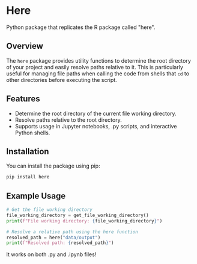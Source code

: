 # Here

Python package that replicates the R package called "here".

## Overview

The `here` package provides utility functions to determine the root directory of your project and easily resolve paths relative to it. This is particularly useful for managing file paths when calling the code from shells that `cd` to other directories before executing the script.

## Features

- Determine the root directory of the current file working directory.
- Resolve paths relative to the root directory.
- Supports usage in Jupyter notebooks, .py scripts, and interactive Python shells.

## Installation

You can install the package using pip:

```bash
pip install here
```

## Example Usage

```python
# Get the file working directory
file_working_directory = get_file_working_directory()
print(f"File working directory: {file_working_directory}")

# Resolve a relative path using the here function
resolved_path = here("data/output")
print(f"Resolved path: {resolved_path}")
```


It works on both .py and .ipynb files!
